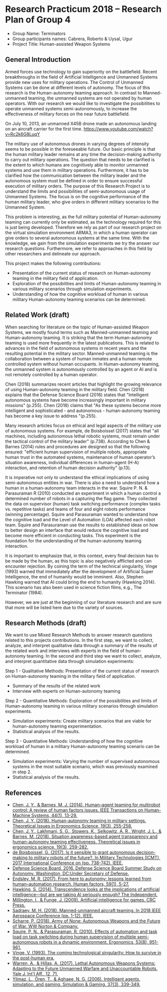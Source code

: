 # Research Practicum 2018 – Research Plan of Group 4

* Group Name: Terminators
* Group participants names: Cabrera, Roberto & Uysal, Ugur
* Project Title: Human-assisted Weapon Systems

## General Introduction

Armed forces use technology to gain superiority on the battlefield.  Recent breakthroughs in the field of Artificial Intelligence and Unmanned Systems provide new uses for military operations.
The Control of Unmanned Systems can be done at different levels of autonomy. The focus of this research is the Human-autonomy teaming approach. In contrast to Manned-unmanned teaming, the unmanned systems are not operated by human operators. 
With our research we would like to investigate the possibilities to operate unmanned systems semi-autonomously, to increase the effectiveness of military forces on the near future battlefield.

On July 10, 2013, an unmanned X45B drone made an autonomous landing on an aircraft carrier for the first time.
https://www.youtube.com/watch?v=Rc2k6G8LuqY

The military use of autonomous drones in varying degrees of intensity seems to be possible in the foreseeable future.
Our basic principle is that the human military leader remains at any time the decision-making authority to carry out military operations.
The question that needs to be clarified is the extent to which humans are cognitively able to monitor unmanned systems and use them in military operations. 
Furthermore, it has to be clarified how the communication between the military leader and the autonomous system must be defined in order to ensure successful execution of military orders.
The purpose of this Research Project is to understand the limits and possibilities of semi-autonomous usage of Unmanned Systems. 
The focus is on the cognitive performance of the human military leader, who give orders in different military scenarios to the Unmanned System.

This problem is interesting, as the full military potential of Human-autonomy teaming can currently only be estimated, as the technology required for this is just being developed.
Therefore we rely as part of our research project on the virtual simulation environment ARMA3, in which a human operator can give orders to several autonomous systems at the same time. With the knowledge, we gain from the simulation experiments we try the answer our research questions.
Furthermore, we refer to approaches in this field by other researchers and delineate our approach.

This project makes the following contributions:
* Presentation of the current status of research on Human-autonomy teaming in the military field of application.
* Exploration of the possibilities and limits of Human-autonomy teaming in various military scenarios through simulation experiments.
* Understanding of how the cognitive workload of human in various military Human-autonomy teaming scenarios can be determined.

## Related Work (draft)

When searching for literature on the topic of Human-assisted Weapon Systems, we mostly found terms such as Manned-unmanned teaming and Human-autonomy teaming. 
It is striking that the term Human-autonomy teaming is used more frequently in the latest publications. 
This is related to advances in the field of autonomous systems in recent years and the resulting potential in the military sector. 
Manned-unmanned teaming is the collaboration between a system of human inmates and a human remote controlled system without human occupants. 
In Human-autonomy teaming, the unmanned system is autonomously controlled by an agent or AI and is not remotely controlled by a human operator.

Chen (2018) summarizes recent articles that highlight the growing relevance of using Human-autonomy teaming in the military field. 
Chen (2018) explains that the Defense Science Board (2016) states that "Intelligent autonomous systems have become increasingly important in military missions" (p.255). 
Chen (2018) claims that "As these systems become more intelligent and sophisticated - and autonomous - human-autonomy teaming has become a key issue to address "(p.255).

Many research articles focus on ethical and legal aspects of the military use of autonomous systems. 
For example, de Boisboissel (2017) states that "all machines, including autonomous lethal robotic systems, must remain under the tactical control of the military leader" (p.738). 
According to Chen & Barnes (2014) rules and procedures are designed so that the following ensured: "efficient human supervision of multiple robots, appropriate human trust in the automated systems, maintenance of human operator’s situation awareness, individual differences in human–agent (H-A) interaction, and retention of human decision authority" (p.13).

It is imperative not only to understand the ethical implications of using semi-autonomous entities in war.  There is also a need to understand how a human in a human-autonomy team interacts in the war.  Squire P. N. & Parasuraman R (2010) conducted an experiment in which a human control a determined number of robots in a capturing the flag game.  They collected the data on supervisor (human) task switching performance (complex tasks vs. repetitive tasks) and teams of four and eight robots performance (winning percentage). Squire and Parasuraman wanted to understand how the cognitive load and the Level of Automation (LOA) affected each robot team.  Squire and Parasuraman use the results to established ideas on how to better design an interface that would reduce the cognitive load and become more efficient in conducting tasks.  This experiment is the foundation for the understanding of the human-autonomy teaming interaction.

It is important to emphasize that, in this context, every final decision has to be made by the human, as this topic is also negatively afflicted and can encounter rejection. 
By coining the term of the technical singularity, Vinge (1993) warned that immediately after the development of Artificial Super Intelligence, the end of humanity would be imminent. 
Also, Stephen Hawking warned that AI could bring the end to humanity (Hawking 2014). This scenario has also been used in science fiction films, e.g., The Terminator (1984).

However, we are just at the beginning of our literature research and are sure that more will be listed here due to the variety of sources.

## Research Methods (draft)

We want to use Mixed Research Methods to answer research questions related to this projects contributions. In the first step, we want to collect, analyze, and interpret qualitative data through a summary of the results of the related work and interviews with experts in the field of human-autonomy teaming. In the second and third step we want to collect, analyze, and interpret quantitative data through simulation experiments:

Step 1 - Qualitative Methods: 
Presentation of the current status of research on Human-autonomy teaming in the military field of application.
* Summary of the results of the related work 
* Interview with experts on Human-autonomy teaming 
	
Step 2 - Quantitative Methods: 
Exploration of the possibilities and limits of Human-autonomy teaming in various military scenarios through simulation experiments.
* Simulation experiments: Create military scenarios that are viable for human-autonomy teaming experimentation.
* Statistical analysis of the results.
	    
Step 3 - Quantitative Methods: 
Understanding of how the cognitive workload of human in a military Human-autonomy teaming scenario can be determined.
* Simulation experiments: Varying the number of supervised autonomous systems in the most suitable scenario, which was previously examined in step 2.
* Statistical analysis of the results.

## References 

* [Chen, J. Y., & Barnes, M. J. (2014). Human–agent teaming for multirobot control: A review of human factors issues. IEEE Transactions on Human-Machine Systems, 44(1), 13-29.](https://ieeexplore.ieee.org/document/6697830/)
* [Chen, J. Y. (2018). Human-autonomy teaming in military settings. Theoretical Issues in Ergonomics Science, 19(3), 255-258.](https://www.tandfonline.com/doi/abs/10.1080/1463922X.2017.1397229)
* [Chen, J. Y., Lakhmani, S. G., Stowers, K., Selkowitz, A. R., Wright, J. L., & Barnes, M. (2018). Situation awareness-based agent transparency and human-autonomy teaming effectiveness. Theoretical issues in ergonomics science, 19(3), 259-282.](https://www.tandfonline.com/doi/abs/10.1080/1463922X.2017.1315750)
* [de Boisboissel, G. (2017). Is it sensible to grant autonomous decision-making to military robots of the future?. In Military Technologies (ICMT), 2017 International Conference on (pp. 738-742). IEEE.](https://ieeexplore.ieee.org/document/7988854/)
* [Defense Science Board. 2016. Defense Science Board Summer Study on Autonomy. Washington, DC:Under Secretary of Defense.](https://www.hsdl.org/?view&did=794641)
* [Endsley, M. R. (2017). From here to autonomy: lessons learned from human–automation research. Human factors, 59(1), 5-27.](http://journals.sagepub.com/doi/10.1177/0018720816681350)
* [Hawking, S. (2014). Transcendence looks at the implications of artificial intelligence—but are we taking AI seriously enough? The Independent.](https://www.independent.co.uk/news/science/stephen-hawking-transcendence-looks-at-the-implications-of-artificial-intelligence-but-are-we-taking-9313474.html)
* [Millington, I., & Funge, J. (2009). Artificial intelligence for games. CRC Press.](https://www.crcpress.com/Artificial-Intelligence-for-Games/Millington-Millington-Funge/p/book/9780123747310)
* [Sadraey, M. H. (2018). Manned-unmanned aircraft teaming. In 2018 IEEE Aerospace Conference (pp. 1-12). IEEE.](https://ieeexplore.ieee.org/document/8396747/)
* [Scharre, P. (2018). Army of None: Autonomous Weapons and the Future of War. WW Norton & Company.](https://books.google.com/books?hl=de&lr=&id=sjMsDwAAQBAJ&oi=fnd&pg=PT7&dq=Army+of+None&ots=T8z0gGG0IW&sig=nIZIAWaqnNoPhMiFCTqo5gdNHeY#v=onepage&q=Army%20of%20None&f=false)
* [Squire, P. N., & Parasuraman, R. (2010). Effects of automation and task load on task switching during human supervision of multiple semi-autonomous robots in a dynamic environment. Ergonomics, 53(8), 951-961.](https://www.tandfonline.com/doi/full/10.1080/00140139.2010.489969)
* [Vinge, V. (1993). The coming technological singularity: How to survive in the post-human era.](https://edoras.sdsu.edu/~vinge/misc/singularity.html)
* [Warren, A., & Hillas, A. (2017). Lethal Autonomous Weapons Systems: Adapting to the Future Unmanned Warfare and Unaccountable Robots. Yale J. Int'l Aff., 12, 71.](https://heinonline.org/HOL/LandingPage?handle=hein.journals/yaljoina12&div=12&id=&page=)
* [Yilmaz, L., Ören, T., & Aghaee, N. G. (2006). Intelligent agents, simulation, and gaming. Simulation & Gaming, 37(3), 339-349.](http://journals.sagepub.com/doi/abs/10.1177/1046878106289089)
